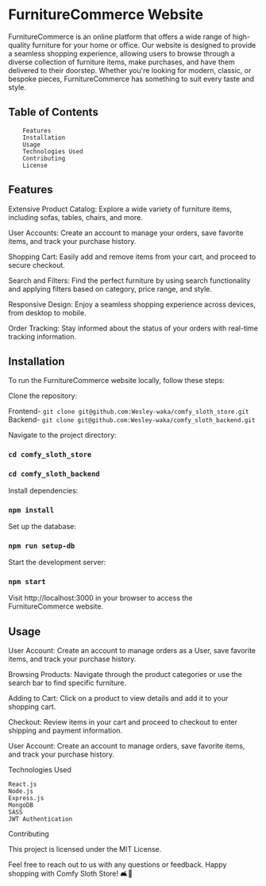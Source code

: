# FurnitureCommerce Website

FurnitureCommerce is an online platform that offers a wide range of high-quality furniture for your home or office. Our website is designed to provide a seamless shopping experience, allowing users to browse through a diverse collection of furniture items, make purchases, and have them delivered to their doorstep. Whether you're looking for modern, classic, or bespoke pieces, FurnitureCommerce has something to suit every taste and style.
## Table of Contents

        Features
        Installation
        Usage
        Technologies Used
        Contributing
        License

## Features

Extensive Product Catalog: Explore a wide variety of furniture items, including sofas, tables, chairs, and more.

User Accounts: Create an account to manage your orders, save favorite items, and track your purchase history.

Shopping Cart: Easily add and remove items from your cart, and proceed to secure checkout.

Search and Filters: Find the perfect furniture by using search functionality and applying filters based on category, price range, and style.

Responsive Design: Enjoy a seamless shopping experience across devices, from desktop to mobile.

Order Tracking: Stay informed about the status of your orders with real-time tracking information.

## Installation

To run the FurnitureCommerce website locally, follow these steps:

Clone the repository:

Frontend- `git clone git@github.com:Wesley-waka/comfy_sloth_store.git`
Backend- `git clone git@github.com:Wesley-waka/comfy_sloth_backend.git`


Navigate to the project directory:

### `cd comfy_sloth_store`
### `cd comfy_sloth_backend`

Install dependencies:

### `npm install`

Set up the database:

### `npm run setup-db`

Start the development server:

### `npm start`

Visit http://localhost:3000 in your browser to access the FurnitureCommerce website.

## Usage

User Account:
        Create an account to manage orders as a User, save favorite items, and track your purchase history.

Browsing Products:
        Navigate through the product categories or use the search bar to find specific furniture.

Adding to Cart:
        Click on a product to view details and add it to your shopping cart.

Checkout:
        Review items in your cart and proceed to checkout to enter shipping and payment information.

User Account:
        Create an account to manage orders, save favorite items, and track your purchase history.

Technologies Used

    React.js
    Node.js
    Express.js
    MongoDB
    SASS
    JWT Authentication

Contributing

This project is licensed under the MIT License.

Feel free to reach out to us with any questions or feedback. Happy shopping with Comfy Sloth Store! 🛋️🏡
